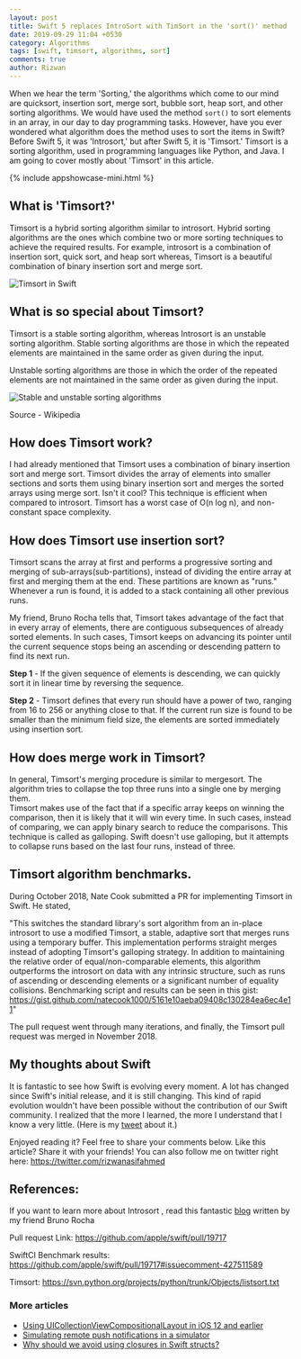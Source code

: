 ```yaml
---
layout: post
title: Swift 5 replaces IntroSort with TimSort in the 'sort()' method
date: 2019-09-29 11:04 +0530
category: Algorithms
tags: [swift, timsort, algorithms, sort]
comments: true
author: Rizwan
---
```


When we hear the term 'Sorting,' the algorithms which come to our mind are quicksort, insertion sort, merge sort, bubble sort, heap sort, and other sorting algorithms. We would have used the method `sort()` to sort elements in an array, in our day to day programming tasks. However, have you ever wondered what algorithm does the method uses to sort the items in Swift? Before Swift 5, it was 'Introsort,' but after Swift 5, it is 'Timsort.' Timsort is a sorting algorithm, used in programming languages like Python, and Java. I am going to cover mostly about 'Timsort' in this article. 

{% include appshowcase-mini.html %}


## What is 'Timsort?'
Timsort is a hybrid sorting algorithm similar to introsort. Hybrid sorting algorithms are the ones which combine two or more sorting techniques to achieve the required results. For example, introsort is a combination of insertion sort, quick sort, and heap sort whereas, Timsort is a beautiful combination of binary insertion sort and merge sort.

![Timsort in Swift](/blog/assets/images/timsortcomparisionchart.png)


## What is so special about Timsort? 
Timsort is a stable sorting algorithm, whereas Introsort is an unstable sorting algorithm. Stable sorting algorithms are those in which the repeated elements are maintained in the same order as given during the input. 

Unstable sorting algorithms are those in which the order of the repeated elements are not maintained in the same order as given during the input. 

![Stable and unstable sorting algorithms](https://upload.wikimedia.org/wikipedia/commons/thumb/8/82/Sorting_stability_playing_cards.svg/440px-Sorting_stability_playing_cards.svg.png)

Source - Wikipedia



## How does Timsort work?
I had already mentioned that Timsort uses a combination of binary insertion sort and merge sort. Timsort divides the array of elements into smaller sections and sorts them using binary insertion sort and merges the sorted arrays using merge sort. Isn't it cool? This technique is efficient when compared to introsort. Timsort has a worst case of O(n log n), and non-constant space complexity. 

## How does Timsort use insertion sort?
Timsort scans the array at first and performs a progressive sorting and merging of sub-arrays(sub-partitions), instead of dividing the entire array at first and merging them at the end. These partitions are known as "runs." Whenever a run is found, it is added to a stack containing all other previous runs.

My friend, Bruno Rocha tells that, Timsort takes advantage of the fact that in every array of elements, there are contiguous subsequences of already sorted elements. In such cases, Timsort keeps on advancing its pointer until the current sequence stops being an ascending or descending pattern to find its next run. 

**Step 1** - If the given sequence of elements is descending, we can quickly sort it in linear time by reversing the sequence.

**Step 2** - Timsort defines that every run should have a power of two, ranging from 16 to 256 or anything close to that. If the current run size is found to be smaller than the minimum field size, the elements are sorted immediately using insertion sort. 

## How does merge work in Timsort?
In general, Timsort's merging procedure is similar to mergesort. The algorithm tries to collapse the top three runs into a single one by merging them.  
Timsort makes use of the fact that if a specific array keeps on winning the comparison, then it is likely that it will win every time. In such cases, instead of comparing, we can apply binary search to reduce the comparisons. This technique is called as galloping. Swift doesn't use galloping, but it attempts to collapse runs based on the last four runs, instead of three. 

## Timsort algorithm benchmarks. 

During October 2018, Nate Cook submitted a PR for implementing Timsort in Swift. He stated, 

"This switches the standard library's sort algorithm from an in-place introsort to use a modified Timsort, a stable, adaptive sort that merges runs using a temporary buffer. This implementation performs straight merges instead of adopting Timsort's galloping strategy.
In addition to maintaining the relative order of equal/non-comparable elements, this algorithm outperforms the introsort on data with any intrinsic structure, such as runs of ascending or descending elements or a significant number of equality collisions. Benchmarking script and results can be seen in this gist: <https://gist.github.com/natecook1000/5161e10aeba09408c130284ea6ec4e11>"

The pull request went through many iterations, and finally, the Timsort pull request was merged in November 2018.  

## My thoughts about Swift
It is fantastic to see how Swift is evolving every moment. A lot has changed since Swift's initial release, and it is still changing. This kind of rapid evolution wouldn't have been possible without the contribution of our Swift community. 
 I realized that the more I learned, the more I understand that I know a very little. (Here is my [tweet](https://twitter.com/rizwanasifahmed/status/1176908418256211969?s=20) about it.)
 
 Enjoyed reading it? Feel free to share your comments below. Like this article? Share it with your friends!
 You can also follow me on twitter right here: <https://twitter.com/rizwanasifahmed>


## References:
If you want to learn more about Introsort , read this fantastic [blog](https://medium.com/swift2go/timsort-and-introsort-swifts-sorting-algorithms-f4b85b8fcbe2) written by my friend Bruno Rocha

Pull request Link: <https://github.com/apple/swift/pull/19717>

SwiftCI Benchmark results: <https://github.com/apple/swift/pull/19717#issuecomment-427511589>

Timsort: <https://svn.python.org/projects/python/trunk/Objects/listsort.txt>


### More articles

- [Using UICollectionViewCompositionalLayout in iOS 12 and earlier](/blog/2020/03/18/using-uicollectionviewcompositionallayout-in-ios-12-and-earlier/)
- [Simulating remote push notifications in a simulator](/blog/2020/02/13/simulating-remote-push-notifications-in-a-simulator/)
- [Why should we avoid using closures in Swift structs?](/blog/2020/01/11/why-should-we-avoid-using-closures-in-swift-structs/)
